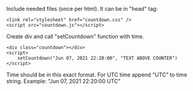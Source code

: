 Include needed files (once per html). It can be in "head" tag:

    <link rel="stylesheet" href="countdown.css" />
    <script src="countdown.js"></script>

Create div and call "setCountdown" function with time.

    <div class="countdown"></div>
    <script>
    	setCountdown("Jun 07, 2021 22:20:00", "TEXT ABOVE COUNTER")
    </script>

Time should be in this exact format. For UTC time append "UTC" to time string. Example: "Jun 07, 2021 22:20:00 UTC"